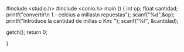 #include <studio.h>
#include <conio.h>
main () {
  int op;
  float cantidad;
   printf("convertir\n 1.- celcius a millas\n repuestas");
   scanf("%d",&op);
   printf("Introduce la cantidad de millas o Km: ");
   scanf("%f", &cantidad);
   
  getch();
  return 0;
  
  
  
  
}

